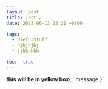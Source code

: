 ```yaml
---
layout: post
title: Test 2
date: 2023-06-13 22:21 +0800

tags: 
  - UsefulStuff 
  - hjhjhjbj
  - jjhkhhhh

toc:  true
---
```


**this will be in yellow box**{: .message }
